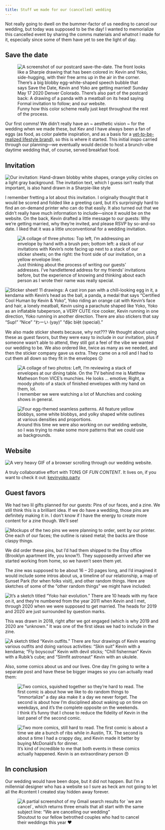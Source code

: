 ```yaml
---
title: Stuff we made for our (cancelled) wedding
---
```


Not really going to dwell on the bummer-factor of us needing to cancel our wedding, but today was supposed to be the day! I wanted to memorialize this cancelled event by sharing the comms materials and whatnot I made for it, especially since some of them have yet to see the light of day.

## Save the date

<figure>
	<img src="/assets/images/2020-05-17-wedding-materials-save-the-dates.jpg" alt="A screenshot of our postcard save-the-date. The front looks like a Sharpie drawing that has been colored in: Kevin and Yoko, side-hugging, with their free arms up in the air in the corner. There’s a big blobby egg-white-shaped speech bubble that says Save the Date, Kevin and Yoko are getting married! Sunday May 17 2020 Denver Colorado. There’s also part of the postcard back: A drawing of a panda with a meatball on its head saying Formal invitation to follow; and our website." />
	<figcaption>
		Funny how this color scheme really just kept throughout the rest of the process.
	</figcaption>
</figure>

Our first comms! We didn’t really have an ~ aesthetic vision ~ for the wedding when we made these, but Kev and I have always been a fan of eggs (as food, as color palette inspiration, and as a basis for a [yet-to-be-realized lifestyle brand](http://overeasy.team/)), so this is where it started. This initial inspo carried through our planning—we eventually would decide to host a brunch-vibe daytime wedding that, of course, served breakfast food.

## Invitation

![Our invitation: Hand-drawn blobby white shapes, orange yolky circles on a light gray background. The invitation text, which I guess isn’t really that important, is also hand drawn in a Sharpie-like style](/assets/images/2020-05-17-wedding-materials-invitation.jpg)

I remember fretting a lot about this invitation. I originally thought that it would be scored and folded like a greeting card, but it’s surprisingly hard to find an on-demand printer who can do that easily. It also turned out that we didn’t really have much information to include—since it would be on the website. On the back, Kevin drafted a little message to our guests: Why we’re getting married, why they’re invited, and please RSVP by so-and-so date. I liked that it was a little unconventional for a wedding invitation.

<figure>
	<img src="/assets/images/2020-05-17-wedding-materials-process-2.jpg" alt="A collage of three photos: Top left, I’m addressing an envelope by hand with a brush pen; bottom left: a stack of our invitations with Kevin’s note facing up next to a stack of our sticker sheets; on the right: the front side of our invitation, on a yellow envelope liner." />
	<figcaption>
		Just thinking about the process of writing our guests’ addresses. I’ve handlettered address for my friends’ invitations before, but the experience of knowing and thinking about each person as I wrote their name was really special.
	</figcaption>
</figure>

![Sticker sheet! 11 drawings: A cast iron pan with a chill-looking egg in it, a kendama with Kevin’s head as the ball, a panda, a medal that says “Certified Cool Human by Kevin & Yoko”, Yoko riding an orange cat with Kevin’s face and hair, a lonely meatball, Kevin using a parachute shaped like Yoko, Yoko as an inflatable tubeperson, a VERY CUTE rice cooker, Kevin running in one direction, Yoko running in another direction. There are also stickers that say “Sup!” “Nice” “わーい (yay)” “đặc biệt (special).”](/assets/images/2020-05-17-wedding-materials-invitation.jpg)

We also made sticker sheets because, why not??? We thought about using these as guest favors, but they were easy to include in our invitation, plus if someone wasn’t able to attend, they still got a feel of the vibe we wanted our wedding to be. We also ordered like, twice as many as we needed, and then the sticker company gave us extra. They came on a roll and I had to cut them all down so they fit in the envelopes 😐

<figure>
	<img src="/assets/images/2020-05-17-wedding-materials-process-1.jpg" alt="A collage of two photos: Left, I’m reviewing a stack of envelopes at our dining table. On the TV behind me is Matthew Matheson from VICE’s munchies. He looks ... emotive; Right, a moody photo of a stack of finished envelopes with my hand on them, lol." />
	<figcaption>
		I remember we were watching a lot of Munchies and cooking shows in general.
	</figcaption>
</figure>

<figure>
	<img src="/assets/images/2020-05-17-wedding-materials-patterns.jpg" alt="Four egg-themed seamless patterns. All feature yellow blobbys, some white blobbys, and yolky shaped white outlines at various densities and proportions." />
	<figcaption>
		Around this time we were also working on our wedding website, so I was trying to make some more patterns that we could use as backgrounds. 
	</figcaption>
</figure>

## Website

![A very heavy GIF of a browser scrolling through our wedding website.](/assets/images/2020-05-17-wedding-website.gif)

A truly collaborative effort with TONS OF _*FUN CONTENT*_. It lives on, if you want to check it out: [kevinyoko.party](https://kevinyoko.party)

## Guest favors

We had two lil gifts planned for our guests: Pins of our faces, and a zine. We still think this is a brilliant idea. If we do have a wedding, those pins are definitely making it in. I don’t know if I have the energy to create more content for a zine though. We’ll see!

![Mockups of the two pins we were planning to order, sent by our printer. One each of our faces; the outline is raised metal; the backs are those claspy things.](/assets/images/2020-05-17-wedding-materials-pins.jpg)

We did order these pins, but I’d had them shipped to the Etsy office (Brooklyn apartment life, you know?). They supposedly arrived after we started working from home, so we haven’t seen them yet.

The zine was supposed to be about 16 – 20 pages long, and I’d imagined it would include some intros about us, a timeline of our relationship, a map of Sunset Park (for when folks visit), and other random things. Here are sketches of some of the “other random things” we might have included:

![It’s a sketch titled “Yoko hair evolution.” There are 10 heads with my face on it, and they’re numbered from the year 2011 when Kevin and I met, through 2020 when we were supposed to get married. The heads for 2019 and 2020 are just surrounded by question marks.](/assets/images/2020-05-17-wedding-materials-sketches-1.jpg)

This was drawn in 2018, right after we got engaged (which is why 2019 and 2020 are “unknown.” It was one of the first ideas we had to include in the zine. 

![A sketch titled “Kevin outfits.” There are four drawings of Kevin wearing various outfits and doing various activities: “Skin suit” Kevin with a kendama; “Fly boyscout” Kevin with devil sticks; “Chill fisherman” Kevin with a Rubik’s cube; and “Slimfit astronaut” Kevin with an ukulele.](/assets/images/2020-05-17-wedding-materials-sketches-2.jpg)

Also, some comics about us and our lives. One day I’m going to write a separate post and have these be bigger images so you can actually read them:

<figure>
	<img src="/assets/images/2020-05-17-wedding-materials-comics-1.jpg" alt="Two comics, squished together so they’re hard to read. The first comic is about how we like to do random things to “immortalize” a day aka make it a day we never forget. The second is about how I’m disciplined about waking up on time on weekdays, and it’s the complete opposite on the weekends." />
	<figcaption>
		I think it’s funny that I chose to reduce the fidelity of Kevin in the last panel of the second comic.
	</figcaption>
</figure>

<figure>
	<img src="/assets/images/2020-05-17-wedding-materials-comics-2.jpg" alt="Two more comics, still hard to read. The first comic is about a time we ate a bunch of ribs while in Austin, TX. The second is about a time I had a crappy day, and Kevin made it better by buying McDonald’s for dinner." />
	<figcaption>
		It’s kind of incredible to me that both events in these comics actually happened. Kevin is an extraordinary person 😍
	</figcaption>
</figure>

## In conclusion

Our wedding would have been dope, but it did not happen. But I’m a millennial designer who has a website so I sure as heck am not going to let all the #content I created stay hidden away forever.

<figure>
	<img src="/assets/images/2020-05-17-cancelled-wedding-subject-lines.png" alt="A partial screenshot of my Gmail search results for `we are cancel`, which returns three emails that all start with the same subject line: “We are cancelling our wedding”" />
	<figcaption>
		Shoutout to our fellow betrothed couples who had to cancel their weddings this year ❤️
	</figcaption>
</figure>

